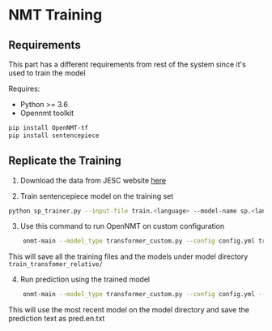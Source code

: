 # NMT Training

## Requirements

This part has a different requirements from rest of the system since it's used to train the model

Requires:
- Python >= 3.6
- Opennmt toolkit
```bash
pip install OpenNMT-tf
pip install sentencepiece
```

## Replicate the Training

1. Download the data from JESC website [here](https://nlp.stanford.edu/projects/jesc/data/raw.tar.gz)

2. Train sentencepiece model on the training set
```bash
python sp_trainer.py --input-file train.<language> --model-name sp.<language>
```

3. Use this command to run OpenNMT on custom configuration
```bash
    onmt-main --model_type transformer_custom.py --config config.yml train --with_eval
```
This will save all the training files and the models under model directory `train_transfomer_relative/`

4. Run prediction using the trained model
```bash
    onmt-main --model_type transformer_custom.py --config config.yml --checkpoint_path train_transfomer_relative/ infer --features_file test.jp --predictions_file pred.en.txt
```

This will use the most recent model on the model directory and save the prediction text as pred.en.txt